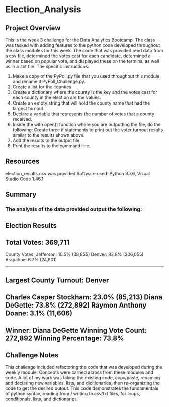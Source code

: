 # Election_Analysis

## Project Overview
This is the week 3 challenge for the Data Analytics Bootcamp.  The class was tasked with adding features to the python code developed throughout the class modules for this week.  The code that was provided read data from a csv file, determined the votes cast for each candidate, determined a winner based on popular vote, and displayed these on the terminal as well as in a .txt file.  The specific instructions:

1. Make a copy of the PyPoll.py file that you used throughout this module and rename it PyPoll_Challenge.py.
2. Create a list for the counties.
3. Create a dictionary where the county is the key and the votes cast for each county in the election are the values.
4. Create an empty string that will hold the county name that had the largest turnout.
5. Declare a variable that represents the number of votes that a county received. 
6. Inside the with open() function where you are outputting the file, do the following:
      Create three if statements to print out the voter turnout results similar to the results shown above.
7. Add the results to the output file.
8. Print the results to the command line.

## Resources
election_results.csv was provided
Software used:  Python 3.7.6, Visual Studio Code 1.46.1

## Summary

### The analysis of the data provided output the following:
Election Results
-------------------------
Total Votes: 369,711
-------------------------

County Votes:
Jefferson: 10.5% (38,855)
Denver: 82.8% (306,055)
Arapahoe: 6.7% (24,801)

-------------------------
Largest County Turnout: Denver
-------------------------
Charles Casper Stockham: 23.0% (85,213)
Diana DeGette: 73.8% (272,892)
Raymon Anthony Doane: 3.1% (11,606)
-------------------------
Winner: Diana DeGette
Winning Vote Count: 272,892
Winning Percentage: 73.8%
-------------------------

## Challenge Notes

This challenge included refactoring the code that was developed during the weekly module.  Concepts were carried across from these modules and code.  A lot of my work was taking the existing code, copy/paste, renaming and declaring new variables, lists, and dicitionaries, then re-organizing the code to get the desired output.  This code demonstrates the fundamentals of python syntax, reading from / writing to csv/txt files, for loops, conditionals, lists, and dictionaries.   

